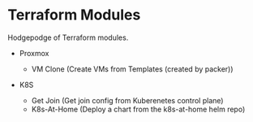 # Terraform Modules
Hodgepodge of Terraform modules.

* Proxmox
   * VM Clone (Create VMs from Templates (created by packer))

* K8S
    * Get Join (Get join config from Kuberenetes control plane)
    * K8s-At-Home (Deploy a chart from the k8s-at-home helm repo)

